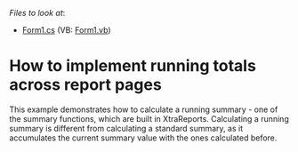 <!-- default file list -->
*Files to look at*:

* [Form1.cs](./CS/Form1.cs) (VB: [Form1.vb](./VB/Form1.vb))
<!-- default file list end -->
# How to implement running totals across report pages


<p>This example demonstrates how to calculate a running summary - one of the summary functions, which are built in XtraReports. Calculating a running summary is different from calculating a standard summary, as it accumulates the current summary value with the ones calculated before.</p>

<br/>


